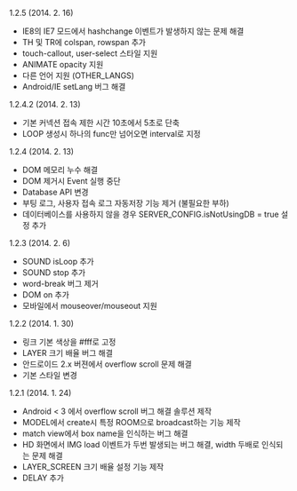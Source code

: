 1.2.5 (2014. 2. 16)
- IE8의 IE7 모드에서 hashchange 이벤트가 발생하지 않는 문제 해결
- TH 및 TR에 colspan, rowspan 추가
- touch-callout, user-select 스타일 지원
- ANIMATE opacity 지원
- 다른 언어 지원 (OTHER_LANGS)
- Android/IE setLang 버그 해결

1.2.4.2 (2014. 2. 13)
- 기본 커넥션 접속 제한 시간 10초에서 5초로 단축
- LOOP 생성시 하나의 func만 넘어오면 interval로 지정

1.2.4 (2014. 2. 13)
- DOM 메모리 누수 해결
- DOM 제거시 Event 실행 중단
- Database API 변경
- 부팅 로그, 사용자 접속 로그 자동저장 기능 제거 (불필요한 부하)
- 데이터베이스를 사용하지 않을 경우 SERVER_CONFIG.isNotUsingDB = true 설정 추가

1.2.3 (2014. 2. 6)
- SOUND isLoop 추가
- SOUND stop 추가
- word-break 버그 제거
- DOM on 추가
- 모바일에서 mouseover/mouseout 지원

1.2.2 (2014. 1. 30)
- 링크 기본 색상을 #fff로 고정
- LAYER 크기 배율 버그 해결
- 안드로이드 2.x 버젼에서 overflow scroll 문제 해결
- 기본 스타일 변경

1.2.1 (2014. 1. 24)
- Android < 3 에서 overflow scroll 버그 해결 솔루션 제작
- MODEL에서 create시 특정 ROOM으로 broadcast하는 기능 제작
- match view에서 box name을 인식하는 버그 해결
- HD 화면에서 IMG load 이벤트가 두번 발생되는 버그 해결, width 두배로 인식되는 문제 해결
- LAYER_SCREEN 크기 배율 설정 기능 제작 
- DELAY 추가
